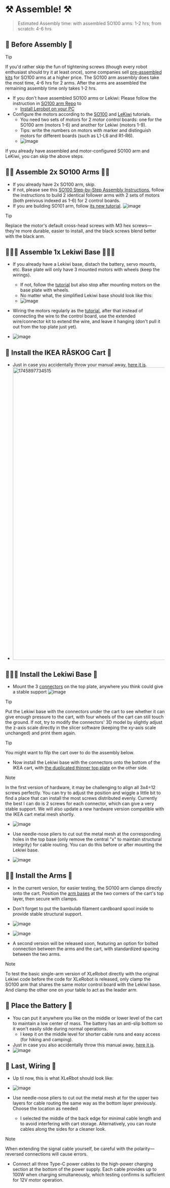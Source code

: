 #  ⚒️ Assemble! ⚒️ 


>Estimated Assembly time: with assembled SO100 arms: 1-2 hrs; from scratch: 4-6 hrs
## 🤔 Before Assembly 🤔
> [!TIP]  
> If you'd rather skip the fun of tightening screws (though every robot enthusiast should try it at least once), some companies sell [pre-assembled kits](https://github.com/TheRobotStudio/SO-ARM100#kits) for SO100 arms at a higher price. The SO100 arm assembly does take the most time, 4-6 hrs for 2 arms. After the arms are assembled the remaining assembly time only takes 1-2 hrs.

- If you don't have assembled SO100 arms or Lekiwi: Please follow the instruction in [SO100 arm Repo](https://github.com/huggingface/lerobot/blob/main/examples/10_use_so100.md) to
    - [Install Lerobot on your PC](https://github.com/huggingface/lerobot/blob/main/examples/10_use_so100.md#b-install-lerobot)
- Configure the motors according to the [SO100](https://github.com/huggingface/lerobot/blob/main/examples/10_use_so100.md#c-configure-the-motors) and [LeKiwi](https://github.com/huggingface/lerobot/blob/main/examples/11_use_lekiwi.md#configure-motors) tutorials.
    - You need two sets of motors for 2 motor control boards: one for the SO100 arm (motors 1-6) and another for Lekiwi (motors 1-9).
    - Tips: write the numbers on motors with marker and distinguish motors for different boards (such as L1-L6 and R1-R6).
    - ![image](https://github.com/user-attachments/assets/f3be78fe-0faa-454c-926d-ab1843b31d1f)


If you already have assembled and motor-configured SO100 arm and LeKiwi, you can skip the above steps.

## 🦾🦾 Assemble 2x SO100 Arms 🦾🦾
- If you already have 2x SO100 arm, skip.
- If not, please see this [SO100 Step-by-Step Assembly Instructions](https://github.com/huggingface/lerobot/blob/main/examples/10_use_so100.md#d-step-by-step-assembly-instructions), follow the instructions to build 2 identical follower arms with 2 sets of motors (both preivous indexed as 1-6) for 2 control boards.
- If you are building SO101 arm, follow [its new tutorial](https://github.com/huggingface/lerobot/blob/main/examples/12_use_so101.md).
![image](https://github.com/user-attachments/assets/68cba2d4-9777-49bc-ad8a-b2931658c474)

> [!TIP]  
> Replace the motor's default cross-head screws with M3 hex screws—they're more durable, easier to install, and the black screws blend better with the black arm.

## 🧑‍🦼‍➡️ Assemble 1x Lekiwi Base 🧑‍🦼‍➡️

- If you already have a Lekiwi base, distach the battery, servo mounts, etc. Base plate will only have 3 mounted motors with wheels (keep the wirings).
    - If not, follow the [tutorial](https://github.com/SIGRobotics-UIUC/LeKiwi/blob/main/Assembly.md#2-bottom-plate-assembly) but also stop after mounting motors on the base plate with wheels.
    - No matter what, the simplified Lekiwi base should look like this:
    - ![image](https://github.com/user-attachments/assets/1b0b0600-e666-4825-9233-807ed63e9020)

- Wiring the motors regularly as the [tutorial](https://github.com/SIGRobotics-UIUC/LeKiwi/blob/main/Assembly.md#2-bottom-plate-assembly), after that instead of connecting the wire to the control board, use the extended wire/connector kit to extend the wire, and leave it hanging (don't pull it out from the top plate just yet).
- ![image](https://github.com/user-attachments/assets/8d81267b-4b58-4af5-8bb3-e77b01d3df7f)

## 🛒 Install the IKEA RÅSKOG Cart 🛒

- Just in case you accidentally throw your manual away, [here it is](https://github.com/Vector-Wangel/XLeRobot/blob/main/others/Manuals_raskog_utility_cart.pdf).
- <img width="925" alt="1745897734515" src="https://github.com/user-attachments/assets/f9f95840-5080-4084-bebb-ea456a097d55" />



## 🧑‍🦼‍➡️ Install the Lekiwi Base 🛒

- Mount the 3 [connectors](https://github.com/Vector-Wangel/XLeRobot/blob/main/3D_Models/3D_models_for_printing/XLeRobot_special/base_connector.stl) on the top plate, anywhere you think could give a stable support
![image](https://github.com/user-attachments/assets/c8233b2d-c58a-4ce5-8b25-b0e7832a60f3)

> [!TIP]  
> Put the Lekiwi base with the connectors under the cart to see whether it can give enough pressure to the cart, with four wheels of the cart can still touch the ground. If not, try to modify the connectors' 3D model by slightly adjust the z-axis scale directly in the slicer software (keeping the xy-axis scale unchanged) and print them again.

> [!TIP]  
> You might want to filp the cart over to do the assembly below.


- Now install the Lekiwi base with the connectors onto the bottom of the IKEA cart, with [the duplicated thinner top plate](https://github.com/Vector-Wangel/XLeRobot/blob/main/3D_Models/3D_models_for_printing/XLeRobot_special/base_plate_layer2_thinner.stl) on the other side.
> [!NOTE] 
> In the first version of hardware, it may be challenging to align all 3x4=12 screws perfectly. You can try to adjust the position and wiggle a little bit to find a place that can install the most screws distributed evenly. Currently the best I can do is 2 screws for each connector, which can give a very stable support. We will also update a new hardware version compatible with the IKEA cart metal mesh shortly.
- ![image](https://github.com/user-attachments/assets/fe28320e-1851-495b-afc3-4e9302f92626)

- Use needle-nose pliers to cut out the metal mesh at the corresponding holes in the top base (only remove the central "x" to maintain structural integrity) for cable routing. You can do this before or after mounting the Lekiwi base.
- ![image](https://github.com/user-attachments/assets/b30abce8-a12c-44c8-8e0b-ee720cc1b8fa)




## 🦾🦾 Install the Arms 🛒

- In the current version, for easier testing, the SO100 arm clamps directly onto the cart. Position the [arm bases](https://github.com/Vector-Wangel/XLeRobot/blob/main/3D_Models/3D_models_for_printing/XLeRobot_special/SO_5DOF_ARM100_Assemblybases.stl) at the two corners of the cart's top layer, then secure with clamps.
- Don't forget to put the bambulab filament cardboard spool inside to provide stable structural support.
- ![image](https://github.com/user-attachments/assets/daaa6731-8886-4770-8042-77a5a0afdb74)
- ![image](https://github.com/user-attachments/assets/46239c09-3d37-4115-8dbd-3438ee5b3bac)


- A second version will be released soon, featuring an option for bolted connection between the arms and the cart, with standardized spacing between the two arms.

> [!NOTE] 
> To test the basic single-arm version of XLeRobot directly with the original Lekiwi code before the code for XLeRobot is released, only clamp the SO100 arm that shares the same motor control board with the Lekiwi base. And clamp the other one on your table to act as the leader arm.


## 🔋 Place the Battery 🛒

- You can put it anywhere you like on the middle or lower level of the cart to maintain a low center of mass. The battery has an anti-slip bottom so it won't easily silde during normal operations.
    - I keep it on the middle level for shorter cable runs and easy access (for hiking and camping).
- Just in case you also accidentally throw this manual away, [here it is](https://github.com/Vector-Wangel/XLeRobot/blob/main/others/Manual_Anker_SOLIX_C300_DC_Portable_Power_Station.pdf).
- ![image](https://github.com/user-attachments/assets/c29b14c7-9bd7-45a9-bebd-8a7308a18a2a)


##  🧵 Last, Wiring 🧵
- Up til now, this is what XLeRbot should look like:
- ![image](https://github.com/user-attachments/assets/395e00c7-b8cf-4c4e-ac41-4b80c93c81a4)

- Use needle-nose pliers to cut out the metal mesh at for the upper two layers for cable routing the same way as the bottom layer previously. Choose the location as needed
    - I selected the middle of the back edge for minimal cable length and to avoid interfering with cart storage. Alternatively, you can route cables along the sides for a cleaner look.

> [!NOTE] 
> When extending the signal cable yourself, be careful with the polarity—reversed connections will cause errors.

- Connect all three Type-C power cables to the high-power charging section at the bottom of the power supply. Each cable provides up to 100W when charging simultaneously, which testing confirms is sufficient for 12V motor operation.


